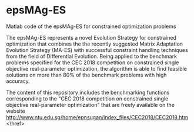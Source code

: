 # epsMAg-ES
Matlab code of the epsMAg-ES for constrained optimization problems

The epsMAg-ES represents a novel Evolution Strategy for constrained optimization that combines the the recently suggested Matrix Adaptation Evolution Strategy (MA-ES) with successful constraint handling techniques from the field of Differential Evolution. Being applied to the benchmark problems specified for the CEC 2018 competition on constrained single objective real-parameter optimization, the algorithm is able to find feasible solutions on more than 80% of the benchmark problems with high accuracy. 

The content of this repository includes the benchmarking functions corresponding to the "CEC 2018 competition on constrained single objective real-parameter optimization" that are freely available on the website <href>http://www.ntu.edu.sg/home/epnsugan/index_files/CEC2018/CEC2018.htm<\href>

